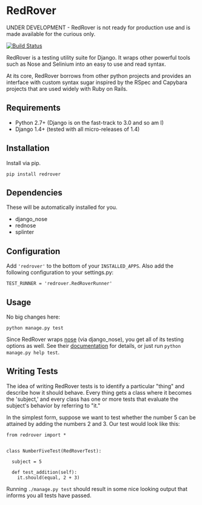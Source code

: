 RedRover
========

UNDER DEVELOPMENT - RedRover is not ready for production use and is
made available for the curious only.

[![Build Status](https://travis-ci.org/dustinfarris/redrover.png?branch=master)](https://travis-ci.org/dustinfarris/redrover)

RedRover is a testing utility suite for Django.  It wraps other powerful
tools such as Nose and Selinium into an easy to use and read syntax.

At its core, RedRover borrows from other python projects and provides
an interface with custom syntax sugar inspired by the RSpec and Capybara
projects that are used widely with Ruby on Rails.

Requirements
------------
* Python 2.7+ (Django is on the fast-track to 3.0 and so am I)
* Django 1.4+ (tested with all micro-releases of 1.4)

Installation
------------
Install via pip.

    pip install redrover

Dependencies
------------
These will be automatically installed for you.

* django_nose
* rednose
* splinter

Configuration
-------------
Add ``'redrover'`` to the bottom of your ``INSTALLED_APPS``.  Also add
the following configuration to your settings.py:

    TEST_RUNNER = 'redrover.RedRoverRunner'

Usage
-----
No big changes here:

    python manage.py test

Since RedRover wraps [nose][1] (via django_nose), you get all of its
testing options as well.  See their [documentation][2]  for details, or
just run ``python manage.py help test``.

Writing Tests
-------------
The idea of writing RedRover tests is to identify a particular "thing"
and describe how it should behave.  Every thing gets a class where it
becomes the 'subject,' and every class has one or more tests that
evaluate the subject's behavior by referring to "it."

In the simplest form, suppose we want to test whether the number 5 can
be attained by adding the numbers 2 and 3.  Our test would look like
this:

    from redrover import *


    class NumberFiveTest(RedRoverTest):

      subject = 5

      def test_addition(self):
        it.should(equal, 2 + 3)

Running ``./manage.py test`` should result in some nice looking output
that informs you all tests have passed.

[1]: https://github.com/nose-devs/nose
[2]: https://nose.readthedocs.org/en/latest/